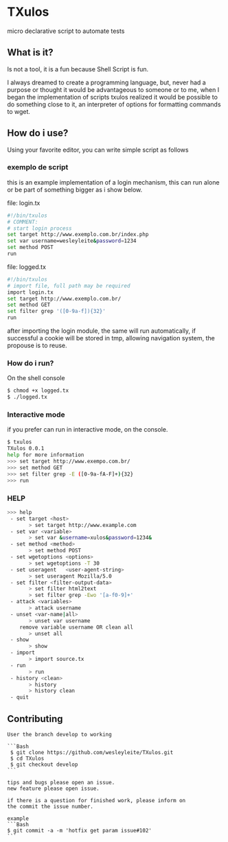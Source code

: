 TXulos
======

micro declarative script to automate tests

## What is it?

Is not a tool, it is a fun because Shell Script is fun.

I always dreamed to create a programming language, but,
never had a purpose or thought it would be advantageous
to someone or to me, when I began the implementation of
scripts txulos realized it would be possible to do
something close to it, an interpreter of options for
formatting commands to wget.

## How do i use?
Using your favorite editor, you can write simple script
as follows

### exemplo de script
  this is an example implementation of a login mechanism,
  this can run alone or be part of something bigger as i show below.

  file: login.tx

  ```Bash
  #!/bin/txulos
  # COMMENT:
  # start login process
  set target http://www.exemplo.com.br/index.php
  set var username=wesleyleite&password=1234
  set method POST
  run
  ```

  file: logged.tx
  ```Bash
  #!/bin/txulos
  # import file, full path may be required
  import login.tx
  set target http://www.exemplo.com.br/
  set method GET
  set filter grep '([0-9a-f]){32}'
  run
  ```
  after importing the login module, the same will run
  automatically, if successful a cookie will be stored
  in tmp, allowing navigation system, the propouse is to
  reuse.

### How do i run?
On the shell console
  ```Bash
  $ chmod +x logged.tx
  $ ./logged.tx
  ```

### Interactive mode
if you prefer can run in interactive mode, on the console.

  ```Bash
  $ txulos
  TXulos 0.0.1
  help for more information
  >>> set target http://www.exempo.com.br/
  >>> set method GET
  >>> set filter grep -E ([0-9a-fA-F]+){32}
  >>> run
  ```

### HELP
  ```Bash
  >>> help
   - set target <host>
         > set target http://www.example.com
   - set var <variable>
         > set var &username=xulos&password=1234&
   - set method <method>
         > set method POST
   - set wgetoptions <options>
         > set wgetoptions -T 30
   - set useragent   <user-agent-string>
         > set useragent Mozilla/5.0
   - set filter <filter-output-data>
         > set filter html2text
         > set filter grep -Ewo '[a-f0-9]+'
   - attack <variables>
         > attack username
   - unset <var-name|all>
         > unset var username
      remove variable username OR clean all
         > unset all
   - show
         > show
   - import
         > import source.tx
   - run
         > run
   - history <clean>
         > history
         > history clean
   - quit
   ```

## Contributing
    User the branch develop to working

    ```Bash
     $ git clone https://github.com/wesleyleite/TXulos.git
     $ cd TXulos
     $ git checkout develop
    ```

    tips and bugs please open an issue.
    new feature please open issue.

    if there is a question for finished work, please inform on
    the commit the issue number.

    example
    ```Bash
    $ git commit -a -m 'hotfix get param issue#102'
    ```

